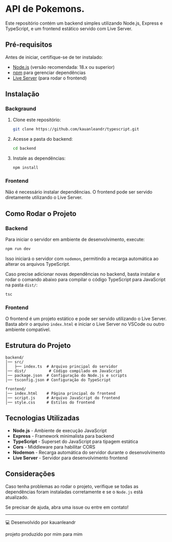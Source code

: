 # API de Pokemons.

Este repositório contém um backend simples utilizando Node.js, Express e TypeScript, e um frontend estático servido com Live Server.

## Pré-requisitos

Antes de iniciar, certifique-se de ter instalado:

- [Node.js](https://nodejs.org/) (versão recomendada: 18.x ou superior)
- [npm](https://www.npmjs.com/) para gerenciar dependências
- [Live Server](https://marketplace.visualstudio.com/items?itemName=ritwickdey.LiveServer) (para rodar o frontend)

## Instalação

### Backgraund

1. Clone este repositório:

   ```sh
   git clone https://github.com/kauanleandr/typescript.git
   ```

2. Acesse a pasta do backend:

   ```sh
   cd backend
   ```

3. Instale as dependências:

   ```sh
   npm install
   ```

### Frontend

Não é necessário instalar dependências. O frontend pode ser servido diretamente utilizando o Live Server.

## Como Rodar o Projeto

### Backend

Para iniciar o servidor em ambiente de desenvolvimento, execute:

```sh
npm run dev
```

Isso iniciará o servidor com `nodemon`, permitindo a recarga automática ao alterar os arquivos TypeScript.

Caso precise adicionar novas dependências no backend, basta instalar e rodar o comando abaixo para compilar o código TypeScript para JavaScript na pasta `dist/`:

```sh
tsc
```

### Frontend

O frontend é um projeto estático e pode ser servido utilizando o Live Server. Basta abrir o arquivo `index.html` e iniciar o Live Server no VSCode ou outro ambiente compatível.

## Estrutura do Projeto

```
backend/
│── src/
│   ├── index.ts  # Arquivo principal do servidor
│── dist/          # Código compilado em JavaScript
│── package.json  # Configuração do Node.js e scripts
│── tsconfig.json # Configuração do TypeScript

frontend/
│── index.html    # Página principal do frontend
│── script.js     # Arquivo JavaScript do frontend
│── style.css     # Estilos do frontend
```

## Tecnologias Utilizadas

- **Node.js** - Ambiente de execução JavaScript
- **Express** - Framework minimalista para backend
- **TypeScript** - Superset do JavaScript para tipagem estática
- **Cors** - Middleware para habilitar CORS
- **Nodemon** - Recarga automática do servidor durante o desenvolvimento
- **Live Server** - Servidor para desenvolvimento frontend

## Considerações

Caso tenha problemas ao rodar o projeto, verifique se todas as dependências foram instaladas corretamente e se o `Node.js` está atualizado.

Se precisar de ajuda, abra uma issue ou entre em contato!

---

💻 Desenvolvido por kauanleandr

projeto produzido por mim para mim

